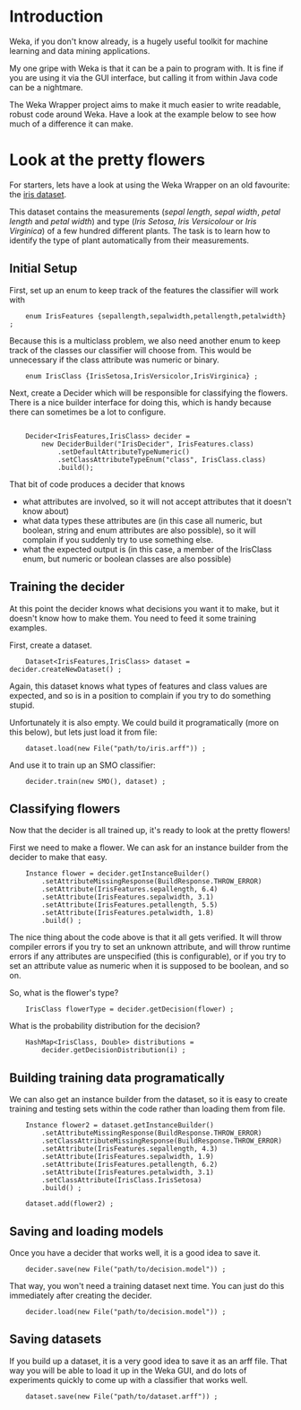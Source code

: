 # Introduction #

Weka, if you don't know already, is a hugely useful toolkit for machine learning and data mining applications.

My one gripe with Weka is that it can be a pain to program with. It is fine if you are using it via the GUI interface, but calling it from within Java code can be a nightmare.

The Weka Wrapper project aims to make it much easier to write readable, robust code around Weka. Have a look at the example below to see how much of a difference it can make.

# Look at the pretty flowers #

For starters, lets have a look at using the Weka Wrapper on an old favourite: the [iris dataset](http://dtai.cs.kuleuven.be/DataMiningInPractice11/DATASET/iris.arff).

This dataset contains the measurements (_sepal length_, _sepal width_, _petal length_ and _petal width_) and type (_Iris Setosa_, _Iris Versicolour_ or _Iris Virginica_) of a few hundred different plants. The task is to learn how to identify the type of plant automatically from their measurements.

## Initial Setup ##

First, set up an enum to keep track of the features the classifier will work with

```
	enum IrisFeatures {sepallength,sepalwidth,petallength,petalwidth} ;
```

Because this is a multiclass problem, we also need another enum to keep track of the classes our classifier will choose from. This would be unnecessary if the class attribute was numeric or binary.

```
	enum IrisClass {IrisSetosa,IrisVersicolor,IrisVirginica} ;
```

Next, create a Decider which will be responsible for classifying the flowers. There is a nice builder interface for doing this, which is handy because there can sometimes be a lot to configure.

```

	Decider<IrisFeatures,IrisClass> decider = 
		new DeciderBuilder("IrisDecider", IrisFeatures.class)
			.setDefaultAttributeTypeNumeric()
			.setClassAttributeTypeEnum("class", IrisClass.class)
			.build();
```

That bit of code produces a decider that knows
  * what attributes are involved, so it will not accept attributes that it doesn't know about)
  * what data types these attributes are (in this case all numeric, but boolean, string and enum attributes are also possible), so it will complain if you suddenly try to use something else.
  * what the expected output is (in this case, a member of the IrisClass enum, but numeric or boolean classes are also possible)

## Training the decider ##

At this point the decider knows what decisions you want it to make, but it doesn't know how to make them. You need to feed it some training examples.

First, create a dataset.
```
	Dataset<IrisFeatures,IrisClass> dataset = decider.createNewDataset() ;
```

Again, this dataset knows what types of features and class values are expected, and so is in a position to complain if you try to do something stupid.

Unfortunately it is also empty. We could build it programatically (more on this below), but lets just load it from file:

```
	dataset.load(new File("path/to/iris.arff")) ;  
```

And use it to train up an SMO classifier:

```
	decider.train(new SMO(), dataset) ;
```


## Classifying flowers ##

Now that the decider is all trained up, it's ready to look at the pretty flowers!

First we need to make a flower. We can ask for an instance builder from the decider to make that easy.

```
	Instance flower = decider.getInstanceBuilder()
		.setAttributeMissingResponse(BuildResponse.THROW_ERROR)
		.setAttribute(IrisFeatures.sepallength, 6.4)
		.setAttribute(IrisFeatures.sepalwidth, 3.1)
		.setAttribute(IrisFeatures.petallength, 5.5)
		.setAttribute(IrisFeatures.petalwidth, 1.8)
		.build() ;
```

The nice thing about the code above is that it all gets verified. It will throw compiler errors if you try to set an unknown attribute, and will throw runtime errors if any attributes are unspecified (this is configurable), or if you try to set an attribute value as numeric when it is supposed to be boolean, and so on.

So, what is the flower's type?

```
	IrisClass flowerType = decider.getDecision(flower) ;
```

What is the probability distribution for the decision?

```
	HashMap<IrisClass, Double> distributions = 
		decider.getDecisionDistribution(i) ;
```

## Building training data programatically ##

We can also get an instance builder from the dataset, so it is easy to create training and testing sets within the code rather than loading them from file.

```
	Instance flower2 = dataset.getInstanceBuilder()
		.setAttributeMissingResponse(BuildResponse.THROW_ERROR)
		.setClassAttributeMissingResponse(BuildResponse.THROW_ERROR)
		.setAttribute(IrisFeatures.sepallength, 4.3)
		.setAttribute(IrisFeatures.sepalwidth, 1.9)
		.setAttribute(IrisFeatures.petallength, 6.2)
		.setAttribute(IrisFeatures.petalwidth, 3.1)
		.setClassAttribute(IrisClass.IrisSetosa)
		.build() ;
            
	dataset.add(flower2) ;
```


## Saving and loading models ##

Once you have a decider that works well, it is a good idea to save it.

```
	decider.save(new File("path/to/decision.model")) ;
```

That way, you won't need a training dataset next time. You can just do this immediately after creating the decider.

```
	decider.load(new File("path/to/decision.model")) ;
```

## Saving datasets ##

If you build up a dataset, it is a very good idea to save it as an arff file. That way you will be able to load it up in the Weka GUI, and do lots of experiments quickly to come up with a classifier that works well.

```
	dataset.save(new File("path/to/dataset.arff")) ; 
```